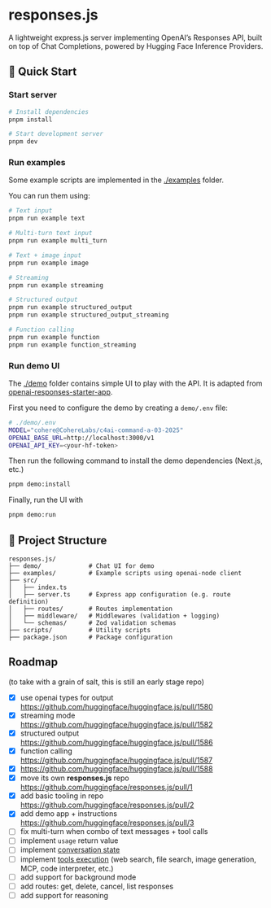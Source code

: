 # responses.js

A lightweight express.js server implementing OpenAI’s Responses API, built on top of Chat Completions, powered by Hugging Face Inference Providers.

## 🚀 Quick Start

### Start server

```bash
# Install dependencies
pnpm install

# Start development server
pnpm dev
```

### Run examples

Some example scripts are implemented in the [./examples](./examples) folder.

You can run them using:

```bash
# Text input
pnpm run example text

# Multi-turn text input
pnpm run example multi_turn

# Text + image input
pnpm run example image

# Streaming
pnpm run example streaming

# Structured output
pnpm run example structured_output
pnpm run example structured_output_streaming

# Function calling
pnpm run example function
pnpm run example function_streaming
```

### Run demo UI

The [./demo](./demo) folder contains simple UI to play with the API. It is adapted from [openai-responses-starter-app](https://github.com/openai/openai-responses-starter-app).

First you need to configure the demo by creating a `demo/.env` file:

```bash
# ./demo/.env
MODEL="cohere@CohereLabs/c4ai-command-a-03-2025"
OPENAI_BASE_URL=http://localhost:3000/v1
OPENAI_API_KEY=<your-hf-token>
```

Then run the following command to install the demo dependencies (Next.js, etc.)

```bash
pnpm demo:install
```

Finally, run the UI with

```bash
pnpm demo:run
```

## 📁 Project Structure

```
responses.js/
├── demo/             # Chat UI for demo
├── examples/         # Example scripts using openai-node client
├── src/
│   ├── index.ts
│   ├── server.ts     # Express app configuration (e.g. route definition)
│   ├── routes/       # Routes implementation
│   ├── middleware/   # Middlewares (validation + logging)
│   └── schemas/      # Zod validation schemas
├── scripts/          # Utility scripts
├── package.json      # Package configuration
```

## Roadmap

(to take with a grain of salt, this is still an early stage repo)

- [x] use openai types for output https://github.com/huggingface/huggingface.js/pull/1580
- [x] streaming mode https://github.com/huggingface/huggingface.js/pull/1582
- [x] structured output https://github.com/huggingface/huggingface.js/pull/1586
- [x] function calling https://github.com/huggingface/huggingface.js/pull/1587
- [x] https://github.com/huggingface/huggingface.js/pull/1588
- [x] move its own **responses.js** repo https://github.com/huggingface/responses.js/pull/1
- [x] add basic tooling in repo https://github.com/huggingface/responses.js/pull/2
- [x] add demo app + instructions https://github.com/huggingface/responses.js/pull/3
- [ ] fix multi-turn when combo of text messages + tool calls
- [ ] implement `usage` return value
- [ ] implement [conversation state](https://platform.openai.com/docs/guides/conversation-state?api-mode=responses)
- [ ] implement [tools execution](https://platform.openai.com/docs/guides/tools?api-mode=responses) (web search, file search, image generation, MCP, code interpreter, etc.)
- [ ] add support for background mode
- [ ] add routes: get, delete, cancel, list responses
- [ ] add support for reasoning
